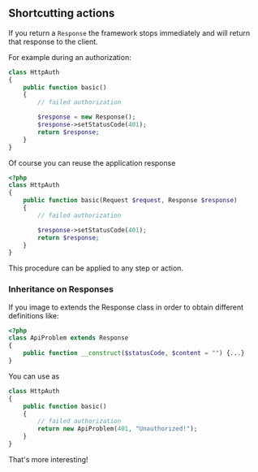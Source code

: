 ## Shortcutting actions

If you return a `Response` the framework stops immediately and will return that
response to the client.

For example during an authorization:

```php
class HttpAuth
{
    public function basic()
    {
        // failed authorization

        $response = new Response();
        $response->setStatusCode(401);
        return $response;
    }
}
```

Of course you can reuse the application response

```php
<?php
class HttpAuth
{
    public function basic(Request $request, Response $response)
    {
        // failed authorization

        $response->setStatusCode(401);
        return $response;
    }
}
```

This procedure can be applied to any step or action.

### Inheritance on Responses

If you image to extends the Response class in order to obtain different
definitions like:

```php
<?php
class ApiProblem extends Response
{
    public function __construct($statusCode, $content = "") {...}
}
```

You can use as

```php
class HttpAuth
{
    public function basic()
    {
        // failed authorization
        return new ApiProblem(401, "Unauthorized!");
    }
}
```

That's more interesting!
